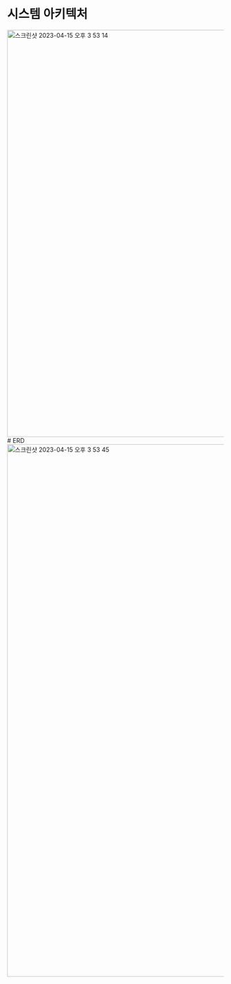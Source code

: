 # 시스템 아키텍처

<img width="947" alt="스크린샷 2023-04-15 오후 3 53 14" src="https://user-images.githubusercontent.com/76997735/232193732-208edd44-c522-4e06-84b0-a49528fa7d03.png">
# ERD
<img width="1239" alt="스크린샷 2023-04-15 오후 3 53 45" src="https://user-images.githubusercontent.com/76997735/232193714-29a49e72-61c7-4629-bb70-8e713eae1f9c.png">



